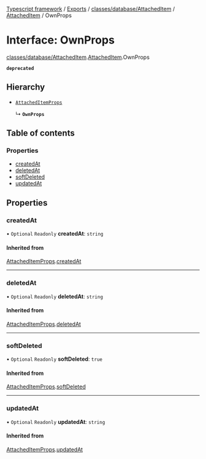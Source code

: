 [Typescript framework](../index.md) / [Exports](../modules.md) / [classes/database/AttachedItem](../modules/classes_database_AttachedItem.md) / [AttachedItem](../modules/classes_database_AttachedItem.AttachedItem.md) / OwnProps

# Interface: OwnProps

[classes/database/AttachedItem](../modules/classes_database_AttachedItem.md).[AttachedItem](../modules/classes_database_AttachedItem.AttachedItem.md).OwnProps

**`deprecated`**

## Hierarchy

- [`AttachedItemProps`](classes_database_AttachedItem.AttachedItem.AttachedItemProps.md)

  ↳ **`OwnProps`**

## Table of contents

### Properties

- [createdAt](classes_database_AttachedItem.AttachedItem.OwnProps.md#createdat)
- [deletedAt](classes_database_AttachedItem.AttachedItem.OwnProps.md#deletedat)
- [softDeleted](classes_database_AttachedItem.AttachedItem.OwnProps.md#softdeleted)
- [updatedAt](classes_database_AttachedItem.AttachedItem.OwnProps.md#updatedat)

## Properties

### createdAt

• `Optional` `Readonly` **createdAt**: `string`

#### Inherited from

[AttachedItemProps](classes_database_AttachedItem.AttachedItem.AttachedItemProps.md).[createdAt](classes_database_AttachedItem.AttachedItem.AttachedItemProps.md#createdat)

___

### deletedAt

• `Optional` `Readonly` **deletedAt**: `string`

#### Inherited from

[AttachedItemProps](classes_database_AttachedItem.AttachedItem.AttachedItemProps.md).[deletedAt](classes_database_AttachedItem.AttachedItem.AttachedItemProps.md#deletedat)

___

### softDeleted

• `Optional` `Readonly` **softDeleted**: ``true``

#### Inherited from

[AttachedItemProps](classes_database_AttachedItem.AttachedItem.AttachedItemProps.md).[softDeleted](classes_database_AttachedItem.AttachedItem.AttachedItemProps.md#softdeleted)

___

### updatedAt

• `Optional` `Readonly` **updatedAt**: `string`

#### Inherited from

[AttachedItemProps](classes_database_AttachedItem.AttachedItem.AttachedItemProps.md).[updatedAt](classes_database_AttachedItem.AttachedItem.AttachedItemProps.md#updatedat)
